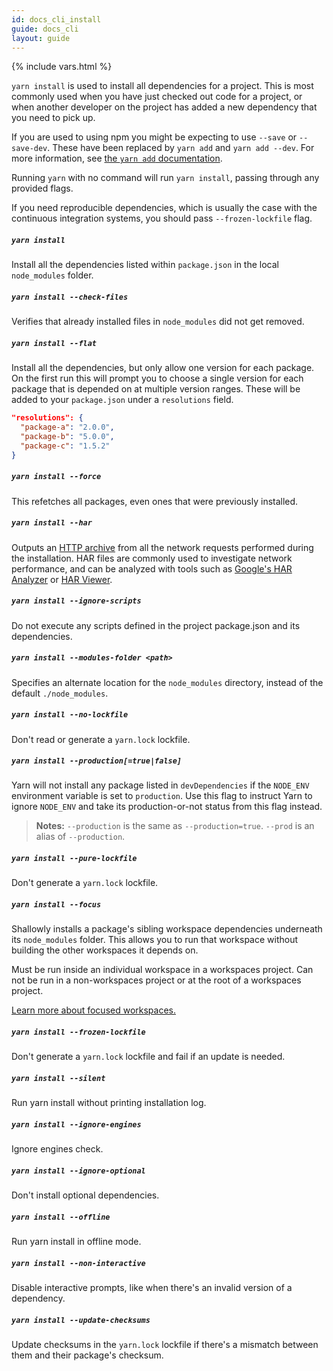 ```yaml
---
id: docs_cli_install
guide: docs_cli
layout: guide
---
```


{% include vars.html %}

`yarn install` is used to install all dependencies for a project. This is most
commonly used when you have just checked out code for a project, or when
another developer on the project has added a new dependency that you need to
pick up.

If you are used to using npm you might be expecting to use `--save` or
`--save-dev`. These have been replaced by `yarn add` and `yarn add --dev`. For
more information, see
[the `yarn add` documentation]({{url_base}}/docs/cli/add).

Running `yarn` with no command will run `yarn install`, passing through any provided flags.

If you need reproducible dependencies, which is usually the case with the continuous integration systems, you should pass `--frozen-lockfile` flag.

##### `yarn install` <a class="toc" id="toc-yarn-install" href="#toc-yarn-install"></a>

Install all the dependencies listed within `package.json` in the local
`node_modules` folder.

##### `yarn install --check-files` <a class="toc" id="toc-yarn-install-check-files" href="#toc-yarn-install-check-files"></a>

Verifies that already installed files in `node_modules` did not get removed.

##### `yarn install --flat` <a class="toc" id="toc-yarn-install-flat" href="#toc-yarn-install-flat"></a>

Install all the dependencies, but only allow one version for each package. On the first run this will prompt you to
choose a single version for each package that is depended on at multiple
version ranges. These will be added to your `package.json` under a
`resolutions` field.

```json
"resolutions": {
  "package-a": "2.0.0",
  "package-b": "5.0.0",
  "package-c": "1.5.2"
}
```

##### `yarn install --force` <a class="toc" id="toc-yarn-install-force" href="#toc-yarn-install-force"></a>

This refetches all packages, even ones that were previously installed.

##### `yarn install --har` <a class="toc" id="toc-yarn-install-har" href="#toc-yarn-install-har"></a>

Outputs an [HTTP archive](https://en.wikipedia.org/wiki/.har) from all the
network requests performed during the installation. HAR files are commonly used
to investigate network performance, and can be analyzed with tools such as
[Google's HAR Analyzer](https://toolbox.googleapps.com/apps/har_analyzer/) or
[HAR Viewer](http://www.softwareishard.com/blog/har-viewer/).

##### `yarn install --ignore-scripts` <a class="toc" id="toc-yarn-install-ignore-scripts" href="#toc-yarn-install-ignore-scripts"></a>

Do not execute any scripts defined in the project package.json and its dependencies.

##### `yarn install --modules-folder <path>` <a class="toc" id="toc-yarn-install-modules-folder" href="#toc-yarn-install-modules-folder"></a>

Specifies an alternate location for the `node_modules` directory, instead of the default `./node_modules`.

##### `yarn install --no-lockfile` <a class="toc" id="toc-yarn-install-no-lockfile" href="#toc-yarn-install-no-lockfile"></a>

Don't read or generate a `yarn.lock` lockfile.

##### `yarn install --production[=true|false]` <a class="toc" id="toc-yarn-install-production-true-false" href="#toc-yarn-install-production-true-false"></a>

Yarn will not install any package listed in `devDependencies` if the `NODE_ENV` environment variable is set to `production`. Use this flag to instruct Yarn to ignore `NODE_ENV` and take its production-or-not status from this flag instead.

> **Notes:** `--production` is the same as `--production=true`. `--prod` is an alias of `--production`.

##### `yarn install --pure-lockfile` <a class="toc" id="toc-yarn-install-pure-lockfile" href="#toc-yarn-install-pure-lockfile"></a>

Don't generate a `yarn.lock` lockfile.

##### `yarn install --focus` <a class="toc" id="toc-yarn-install-focus" href="#toc-yarn-install-focus"></a>

Shallowly installs a package's sibling workspace dependencies underneath its `node_modules` folder. This allows you to run that workspace without building the other workspaces it depends on.

Must be run inside an individual workspace in a workspaces project. Can not be run in a non-workspaces project or at the root of a workspaces project.

[Learn more about focused workspaces.](https://yarnpkg.com/blog/2018/05/18/focused-workspaces/)

##### `yarn install --frozen-lockfile` <a class="toc" id="toc-yarn-install-frozen-lockfile" href="#toc-yarn-install-frozen-lockfile"></a>

Don't generate a `yarn.lock` lockfile and fail if an update is needed.

##### `yarn install --silent` <a class="toc" id="toc-yarn-install-silent" href="#toc-yarn-install-silent"></a>

Run yarn install without printing installation log.

##### `yarn install --ignore-engines` <a class="toc" id="toc-yarn-install-ignore-engines" href="#toc-yarn-install-ignore-engines"></a>

Ignore engines check.

##### `yarn install --ignore-optional` <a class="toc" id="toc-yarn-install-ignore-optional" href="#toc-yarn-install-ignore-optional"></a>

Don't install optional dependencies.

##### `yarn install --offline` <a class="toc" id="toc-yarn-install-offline" href="#toc-yarn-install-offline"></a>

Run yarn install in offline mode.

##### `yarn install --non-interactive` <a class="toc" id="toc-yarn-install-non-interactive" href="#toc-yarn-install-non-interactive"></a>

Disable interactive prompts, like when there's an invalid version of a dependency.

##### `yarn install --update-checksums` <a class="toc" id="toc-yarn-install-update-checksums" href="#toc-yarn-install-update-checksums"></a>

Update checksums in the `yarn.lock` lockfile if there's a mismatch between them and their package's checksum.
